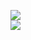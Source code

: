 [![](https://img.shields.io/badge/Made%20With-Github%20Spray-lightgrey.svg?style=for-the-badge&logo=github)](https://github.com/Annihil/github-spray#21806)  
[![](https://i.imgur.com/2DrTn0Z.gif)](https://github.com/Annihil/github-spray)